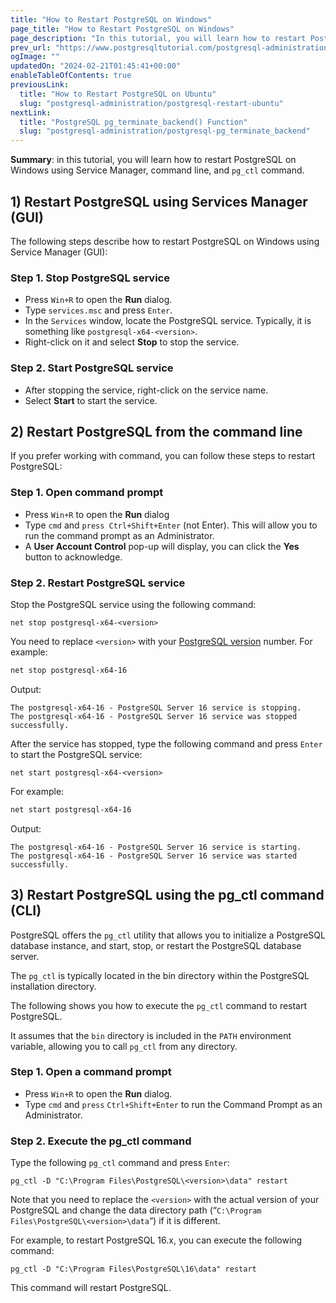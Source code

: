 ```yaml
---
title: "How to Restart PostgreSQL on Windows"
page_title: "How to Restart PostgreSQL on Windows"
page_description: "In this tutorial, you will learn how to restart PostgreSQL on Windows using Service Manager, command line, and pg_ctl command."
prev_url: "https://www.postgresqltutorial.com/postgresql-administration/restart-postgresql-windows/"
ogImage: ""
updatedOn: "2024-02-21T01:45:41+00:00"
enableTableOfContents: true
previousLink: 
  title: "How to Restart PostgreSQL on Ubuntu"
  slug: "postgresql-administration/postgresql-restart-ubuntu"
nextLink: 
  title: "PostgreSQL pg_terminate_backend() Function"
  slug: "postgresql-administration/postgresql-pg_terminate_backend"
---
```





**Summary**: in this tutorial, you will learn how to restart PostgreSQL on Windows using Service Manager, command line, and `pg_ctl` command.


## 1\) Restart PostgreSQL using Services Manager (GUI)

The following steps describe how to restart PostgreSQL on Windows using Service Manager (GUI):


### Step 1\. Stop PostgreSQL service

* Press `Win+R` to open the **Run** dialog.
* Type `services.msc` and press `Enter`.
* In the `Services` window, locate the PostgreSQL service. Typically, it is something like `postgresql-x64-<version>`.
* Right\-click on it and select **Stop** to stop the service.


### Step 2\. Start PostgreSQL service

* After stopping the service, right\-click on the service name.
* Select **Start** to start the service.


## 2\) Restart PostgreSQL from the command line

If you prefer working with command, you can follow these steps to restart PostgreSQL:


### Step 1\. Open command prompt

* Press `Win+R` to open the **Run** dialog
* Type `cmd` and `press Ctrl+Shift+Enter` (not Enter). This will allow you to run the command prompt as an Administrator.
* A **User Account Control** pop\-up will display, you can click the **Yes** button to acknowledge.


### Step 2\. Restart PostgreSQL service

Stop the PostgreSQL service using the following command:


```xmlsql
net stop postgresql-x64-<version>
```
You need to replace `<version>` with your [PostgreSQL version](postgresql-version) number. For example:


```xml
net stop postgresql-x64-16
```
Output:


```
The postgresql-x64-16 - PostgreSQL Server 16 service is stopping.
The postgresql-x64-16 - PostgreSQL Server 16 service was stopped successfully.
```
After the service has stopped, type the following command and press `Enter` to start the PostgreSQL service:


```
net start postgresql-x64-<version>
```
For example:


```xml
net start postgresql-x64-16
```
Output:


```
The postgresql-x64-16 - PostgreSQL Server 16 service is starting.
The postgresql-x64-16 - PostgreSQL Server 16 service was started successfully.
```

## 3\) Restart PostgreSQL using the pg\_ctl command (CLI)

PostgreSQL offers the `pg_ctl` utility that allows you to initialize a PostgreSQL database instance, and start, stop, or restart the PostgreSQL database server.

The `pg_ctl` is typically located in the bin directory within the PostgreSQL installation directory.

The following shows you how to execute the `pg_ctl` command to restart PostgreSQL.

It assumes that the `bin` directory is included in the `PATH` environment variable, allowing you to call `pg_ctl` from any directory.


### Step 1\. Open a command prompt

* Press `Win+R` to open the **Run** dialog.
* Type `cmd` and `press`  `Ctrl+Shift+Enter` to run the Command Prompt as an Administrator.


### Step 2\. Execute the pg\_ctl command

Type the following `pg_ctl` command and press `Enter`:


```
pg_ctl -D "C:\Program Files\PostgreSQL\<version>\data" restart
```
Note that you need to replace the `<version>` with the actual version of your PostgreSQL and change the data directory path (“`C:\Program Files\PostgreSQL\<version>\data`“) if it is different.

For example, to restart PostgreSQL 16\.x, you can execute the following command:


```
pg_ctl -D "C:\Program Files\PostgreSQL\16\data" restart
```
This command will restart PostgreSQL.

